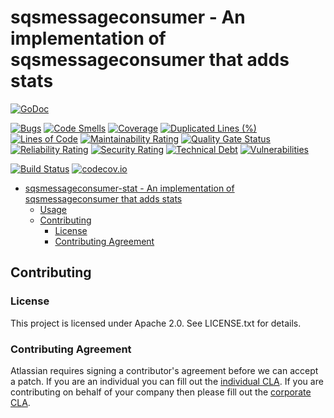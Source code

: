 <a id="markdown-sqsmessageconsumer-stat---an-implementation-of-sqsmessageconsumer-that-adds-stats" name="sqsmessageconsumer-stat---an-implementation-of-sqsmessageconsumer-that-adds-stats"></a>
# sqsmessageconsumer - An implementation of sqsmessageconsumer that adds stats
[![GoDoc](https://godoc.org/github.com/asecurityteam/sqsmessageconsumer-stat?status.svg)](https://godoc.org/github.com/asecurityteam/sqsmessageconsumer-stat)

[![Bugs](https://sonarcloud.io/api/project_badges/measure?project=asecurityteam_sqsmessageconsumer-stat&metric=bugs)](https://sonarcloud.io/dashboard?id=asecurityteam_sqsmessageconsumer-stat)
[![Code Smells](https://sonarcloud.io/api/project_badges/measure?project=asecurityteam_sqsmessageconsumer-stat&metric=code_smells)](https://sonarcloud.io/dashboard?id=asecurityteam_sqsmessageconsumer-stat)
[![Coverage](https://sonarcloud.io/api/project_badges/measure?project=asecurityteam_sqsmessageconsumer-stat&metric=coverage)](https://sonarcloud.io/dashboard?id=asecurityteam_sqsmessageconsumer-stat)
[![Duplicated Lines (%)](https://sonarcloud.io/api/project_badges/measure?project=asecurityteam_sqsmessageconsumer-stat&metric=duplicated_lines_density)](https://sonarcloud.io/dashboard?id=asecurityteam_sqsmessageconsumer-stat)
[![Lines of Code](https://sonarcloud.io/api/project_badges/measure?project=asecurityteam_sqsmessageconsumer-stat&metric=ncloc)](https://sonarcloud.io/dashboard?id=asecurityteam_sqsmessageconsumer-stat)
[![Maintainability Rating](https://sonarcloud.io/api/project_badges/measure?project=asecurityteam_sqsmessageconsumer-stat&metric=sqale_rating)](https://sonarcloud.io/dashboard?id=asecurityteam_sqsmessageconsumer-stat)
[![Quality Gate Status](https://sonarcloud.io/api/project_badges/measure?project=asecurityteam_sqsmessageconsumer-stat&metric=alert_status)](https://sonarcloud.io/dashboard?id=asecurityteam_sqsmessageconsumer-stat)
[![Reliability Rating](https://sonarcloud.io/api/project_badges/measure?project=asecurityteam_sqsmessageconsumer-stat&metric=reliability_rating)](https://sonarcloud.io/dashboard?id=asecurityteam_sqsmessageconsumer-stat)
[![Security Rating](https://sonarcloud.io/api/project_badges/measure?project=asecurityteam_sqsmessageconsumer-stat&metric=security_rating)](https://sonarcloud.io/dashboard?id=asecurityteam_sqsmessageconsumer-stat)
[![Technical Debt](https://sonarcloud.io/api/project_badges/measure?project=asecurityteam_sqsmessageconsumer-stat&metric=sqale_index)](https://sonarcloud.io/dashboard?id=asecurityteam_sqsmessageconsumer-stat)
[![Vulnerabilities](https://sonarcloud.io/api/project_badges/measure?project=asecurityteam_sqsmessageconsumer-stat&metric=vulnerabilities)](https://sonarcloud.io/dashboard?id=asecurityteam_sqsmessageconsumer-stat)



[![Build Status](https://travis-ci.com/asecurityteam/logevent.png?branch=master)](https://travis-ci.com/asecurityteam/sqsmessageconsumer-stat)
[![codecov.io](https://codecov.io/github/asecurityteam/sqsmessageconsumer-stat/coverage.svg?branch=master)](https://codecov.io/github/asecurityteam/logevent?branch=master)
<!-- TOC -->

- [sqsmessageconsumer-stat - An implementation of sqsmessageconsumer that adds stats](#sqsmessageconsumer-stat---an-implementation-of-sqsmessageconsumer-that-adds-stats)
    - [Usage](#usage)
    - [Contributing](#contributing)
        - [License](#license)
        - [Contributing Agreement](#contributing-agreement)

<!-- /TOC -->


<a id="markdown-contributing" name="contributing"></a>
## Contributing

<a id="markdown-license" name="license"></a>
### License

This project is licensed under Apache 2.0. See LICENSE.txt for details.

<a id="markdown-contributing-agreement" name="contributing-agreement"></a>
### Contributing Agreement

Atlassian requires signing a contributor's agreement before we can accept a
patch. If you are an individual you can fill out the
[individual CLA](https://na2.docusign.net/Member/PowerFormSigning.aspx?PowerFormId=3f94fbdc-2fbe-46ac-b14c-5d152700ae5d).
If you are contributing on behalf of your company then please fill out the
[corporate CLA](https://na2.docusign.net/Member/PowerFormSigning.aspx?PowerFormId=e1c17c66-ca4d-4aab-a953-2c231af4a20b).
